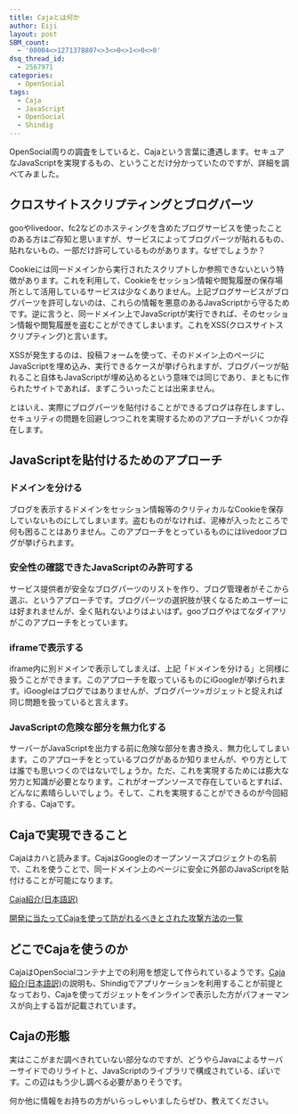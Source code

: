 ```yaml
---
title: Cajaとは何か
author: Eiji
layout: post
SBM_count:
  - '00004<>1271378807<>3<>0<>1<>0<>0'
dsq_thread_id:
  - 2567971
categories:
  - OpenSocial
tags:
  - Caja
  - JavaScript
  - OpenSocial
  - Shindig
---
```

OpenSocial周りの調査をしていると、Cajaという言葉に遭遇します。セキュアなJavaScriptを実現するもの、ということだけ分かっていたのですが、詳細を調べてみました。

## クロスサイトスクリプティングとブログパーツ

gooやlivedoor、fc2などのホスティングを含めたブログサービスを使ったことのある方はご存知と思いますが、サービスによってブログパーツが貼れるもの、貼れないもの、一部だけ許可しているものがあります。なぜでしょうか？

Cookieには同一ドメインから実行されたスクリプトしか参照できないという特徴があります。これを利用して、Cookieをセッション情報や閲覧履歴の保存場所として活用しているサービスは少なくありません。上記ブログサービスがブログパーツを許可しないのは、これらの情報を悪意のあるJavaScriptから守るためです。逆に言うと、同一ドメイン上でJavaScriptが実行できれば、そのセッション情報や閲覧履歴を盗むことができてしまいます。これをXSS(クロスサイトスクリプティング)と言います。

XSSが発生するのは、投稿フォームを使って、そのドメイン上のページにJavaScriptを埋め込み、実行できるケースが挙げられますが、ブログパーツが貼れること自体もJavaScriptが埋め込めるという意味では同じであり、まともに作られたサイトであれば、まずこういったことは出来ません。

とはいえ、実際にブログパーツを貼付けることができるブログは存在しますし、セキュリティの問題を回避しつつこれを実現するためのアプローチがいくつか存在します。

## JavaScriptを貼付けるためのアプローチ

### ドメインを分ける

ブログを表示するドメインをセッション情報等のクリティカルなCookieを保存していないものにしてしまいます。盗むものがなければ、泥棒が入ったところで何も困ることはありません。このアプローチをとっているものにはlivedoorブログが挙げられます。

### 安全性の確認できたJavaScriptのみ許可する

サービス提供者が安全なブログパーツのリストを作り、ブログ管理者がそこから選ぶ、というアプローチです。ブログパーツの選択肢が狭くなるためユーザーには好まれませんが、全く貼れないよりはよいはず。gooブログやはてなダイアリがこのアプローチをとっています。

### iframeで表示する

iframe内に別ドメインで表示してしまえば、上記「ドメインを分ける」と同様に扱うことができます。このアプローチを取っているものにiGoogleが挙げられます。iGoogleはブログではありませんが、ブログパーツ=ガジェットと捉えれば同じ問題を扱っていると言えます。

### JavaScriptの危険な部分を無力化する

サーバーがJavaScriptを出力する前に危険な部分を書き換え、無力化してしまいます。このアプローチをとっているブログがあるか知りませんが、やり方としては誰でも思いつくのではないでしょうか。ただ、これを実現するためには膨大な労力と知識が必要となります。これがオープンソースで存在しているとすれば、どんなに素晴らしいでしょう。そして、これを実現することができるのが今回紹介する、Cajaです。

## Cajaで実現できること

Cajaはカハと読みます。CajaはGoogleのオープンソースプロジェクトの名前で、これを使うことで、同一ドメイン上のページに安全に外部のJavaScriptを貼付けることが可能になります。

<a href="http://devlog.agektmr.com/wiki/index.php?JavaScript%2FCaja" target="_blank">Caja紹介(日本語訳)</a>

<a href="http://code.google.com/p/google-caja/wiki/AttackVectors" target="_blank">開発に当たってCajaを使って防がれるべきとされた攻撃方法の一覧</a>

## どこでCajaを使うのか

CajaはOpenSocialコンテナ上での利用を想定して作られているようです。<a href="http://devlog.agektmr.com/wiki/index.php?JavaScript%2FCaja" target="_blank">Caja紹介(日本語訳)</a>の説明も、Shindigでアプリケーションを利用することが前提となっており、Cajaを使ってガジェットをインラインで表示した方がパフォーマンスが向上する旨が記載されています。

## Cajaの形態

実はここがまだ調べきれていない部分なのですが、どうやらJavaによるサーバーサイドでのリライトと、JavaScriptのライブラリで構成されている、ぽいです。この辺はもう少し調べる必要がありそうです。

何か他に情報をお持ちの方がいらっしゃいましたらぜひ、教えてください。
